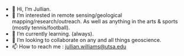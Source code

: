 - 👋 Hi, I’m Jullian.
- 👀 I’m interested in remote sensing/geological mapping/research/outreach. As well as anything in the arts & sports (mostly tennis/football).
- 🌱 I’m currently learning. (always).
- 💞️ I’m looking to collaborate on any and all things geoscience.
- 📫 How to reach me : jullian.williams@utsa.edu

<!---
jcbw/jcbw is a ✨ special ✨ repository because its `README.md` (this file) appears on your GitHub profile.
You can click the Preview link to take a look at your changes.
--->
